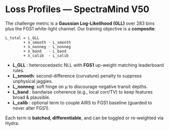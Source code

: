 # Loss Profiles — SpectraMind V50

The challenge metric is a **Gaussian Log-Likelihood (GLL)** over 283 bins plus the FGS1
white-light channel. Our training objective is a **composite**:

    L_total = L_GLL
            + λ_smooth · L_smooth
            + λ_nonneg · L_nonneg
            + λ_band   · L_band
            + λ_calib  · L_calib

- **L_GLL**   : heteroscedastic NLL with **FGS1** up-weight matching leaderboard rules.
- **L_smooth**: second-difference (curvature) penalty to suppress unphysical jaggies.
- **L_nonneg**: soft hinge on μ to discourage negative transit depths.
- **L_band**  : bandwise coherence (e.g., local corr/TV) to keep features broad & plausible.
- **L_calib** : optional term to couple AIRS to FGS1 baseline (guarded to never alter FGS1).

Each term is **batched, differentiable**, and can be toggled or re-weighted via Hydra.
